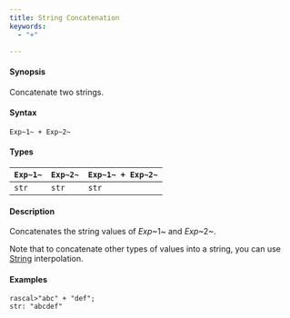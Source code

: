 ```yaml
---
title: String Concatenation
keywords:
  - "+"

---
```


#### Synopsis

Concatenate two strings.

#### Syntax

`Exp~1~ + Exp~2~`

#### Types


| `Exp~1~` | `Exp~2~` | `Exp~1~ + Exp~2~`  |
| --- | --- | --- |
| `str`     | `str`     | `str`                |


#### Description

Concatenates the string values of _Exp_~1~ and _Exp_~2~.

Note that to concatenate other types of values into a string, you can use [String](../../../../../Rascal/Expressions/Values/String/index.md) interpolation.

#### Examples


```rascal-shell 
rascal>"abc" + "def";
str: "abcdef"
```


